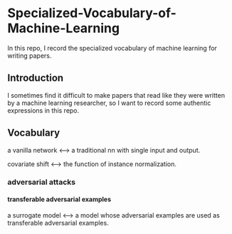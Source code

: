 # Specialized-Vocabulary-of-Machine-Learning
In this repo, I record the specialized vocabulary of machine learning for writing papers.

## Introduction
I sometimes find it difficult to make papers that read like they were written by a machine learning researcher, so I want to record some authentic expressions in this repo.

## Vocabulary
a vanilla network <--> a traditional nn with single input and output.

covariate shift <--> the function of instance normalization.
### adversarial attacks


#### transferable adversarial examples
a surrogate model <--> a model whose adversarial examples are used as transferable adversarial examples.
